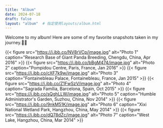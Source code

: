 ```yaml
---
title: "Album"
date: 2024-07-18
draft: false
layout: "album"  # 指定使用layouts/album.html
---
```


Welcome to my album! Here are some of my favorite snapshots taken in my journey.🏃🧳

{{< figure src="https://i.ibb.co/NV8rVCp/image.jpg" alt="Photo 1" caption="Research Base of Giant Panda Breeding, Chengdu, China, Apr 2016" >}}
{{< figure src="https://i.ibb.co/bBgM474/image.jpg" alt="Photo 2" caption="Pompidou Centre, Paris, France, Jan 2016" >}}
{{< figure src="https://i.ibb.co/cXF7k9w/image.jpg" alt="Photo 3" caption="Fontainebleau Palace, Fontainebleau, France, Jan 2015" >}}
{{< figure src="https://i.ibb.co/Z1FwSzV/image.jpg" alt="Photo 4" caption="Sagrada Família, Barcelona, Spain, Oct 2015" >}}
{{< figure src="https://i.ibb.co/sQghLLW/image.jpg" alt="Photo 5" caption="Humble Administrator's Garden, Suzhou, China, Nov 2014" >}}
{{< figure src="https://i.ibb.co/9nkM51K/image.jpg" alt="Photo 6" caption="Xixi National Wetland Park, Hangzhou, China, May 2014" >}}
{{< figure src="https://i.ibb.co/dQ78dZc/image.jpg" alt="Photo 7" caption="West Lake, Hangzhou, China, Mar 2014" >}}


